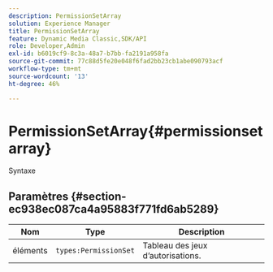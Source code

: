 ```yaml
---
description: PermissionSetArray
solution: Experience Manager
title: PermissionSetArray
feature: Dynamic Media Classic,SDK/API
role: Developer,Admin
exl-id: b6019cf9-8c3a-48a7-b7bb-fa2191a958fa
source-git-commit: 77c88d5fe20e048f6fad2bb23cb1abe090793acf
workflow-type: tm+mt
source-wordcount: '13'
ht-degree: 46%

---
```


# PermissionSetArray{#permissionsetarray}

Syntaxe

## Paramètres {#section-ec938ec087ca4a95883f771fd6ab5289}

| Nom | Type | Description |
|---|---|---|
| éléments | `types:PermissionSet` | Tableau des jeux d’autorisations. |
